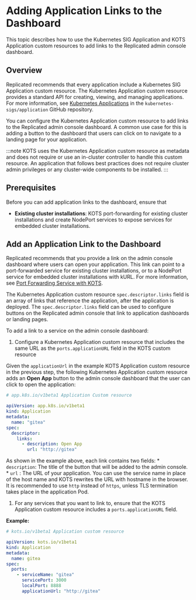 # Adding Application Links to the Dashboard

This topic describes how to use the Kubernetes SIG Application and KOTS Application custom resources to add links to the Replicated admin console dashboard.

## Overview

Replicated recommends that every application include a Kubernetes SIG Application custom resource. The Kubernetes Application custom resource provides a standard API for creating, viewing, and managing applications. For more information, see [Kubernetes Applications](https://github.com/kubernetes-sigs/application#kubernetes-applications) in the `kubernetes-sigs/application` GitHub repository.

You can configure the Kubernetes Application custom resource to add links to the Replicated admin console dashboard. A common use case for this is adding a button to the dashboard that users can click on to navigate to a landing page for your application.

:::note
KOTS uses the Kubernetes Application custom resource as metadata and does not require or use an in-cluster controller to handle this custom resource. An application that follows best practices does not require cluster admin privileges or any cluster-wide components to be installed.
:::

## Prerequisites

Before you can add application links to the dashboard, ensure that

* **Existing cluster installations**: KOTS port-forwarding for existing cluster installations and create NodePort services to expose services for embedded cluster installations. 

## Add an Application Link to the Dashboard

Replicated recommends that you provide a link on the admin console dashboard where users can open your application. This link can point to a port-forwarded service for existing cluster installations, or to a NodePort service for embedded cluster installations with kURL. For more information, see [Port Forwarding Service with KOTS](/vendor/admin-console-port-forward).

The Kubernetes Application custom resource `spec.descriptor.links` field is an array of links that reference the application, after the application is deployed. The `spec.descriptor.links` field can be used to configure buttons on the Replicated admin console that link to application dashboards or landing pages.

To add a link to a service on the admin console dashboard:

1. Configure a Kubernetes Application custom resource that includes the same URL as the `ports.applicationURL` field in the KOTS custom resource

  Given the `applicationUrl` in the example KOTS Application custom resource in the previous step, the following Kubernetes Application custom resource adds an **Open App** button to the admin console dashboard that the user can click to open the application:

  ```yaml
  # app.k8s.io/v1beta1 Application Custom resource

  apiVersion: app.k8s.io/v1beta1
  kind: Application
  metadata:
    name: "gitea"
  spec:
    descriptor:
      links:
        - description: Open App
          url: "http://gitea"
  ```
  As shown in the example above, each link contains two fields:
    * `description`: The title of the button that will be added to the admin console.
    * `url` : The URL of your application. You can use the service name in place of the host name and KOTS rewrites the URL with hostname in the browser. It is recommended to use `http` instead of `https`, unless TLS termination takes place in the application Pod.

1. For any services that you want to link to, ensure that the KOTS Application custom resource includes a `ports.applicationURL` field.

  **Example:**

  ```yaml
  # kots.io/v1beta1 Application custom resource

  apiVersion: kots.io/v1beta1
  kind: Application
  metadata:
    name: gitea
  spec:
    ports:
      - serviceName: "gitea"
        servicePort: 3000
        localPort: 8888
        applicationUrl: "http://gitea"
  ```    